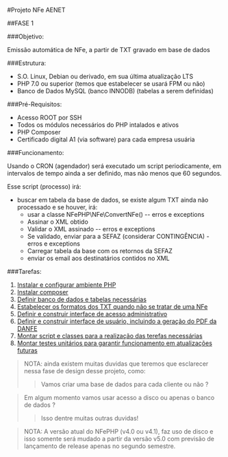 #Projeto NFe AENET

##FASE 1

###Objetivo:

Emissão automática de NFe, a partir de TXT gravado em base de dados

###Estrutura:

* S.O. Linux, Debian ou derivado, em sua última atualização LTS
* PHP 7.0 ou superior (temos que estabelecer se usará FPM ou não)
* Banco de Dados MySQL (banco INNODB) (tabelas a serem definidas)

###Pré-Requisitos:

* Acesso ROOT por SSH
* Todos os módulos necessários do PHP intalados e ativos
* PHP Composer
* Certificado digital A1 (via software) para cada empresa usuária

###Funcionamento:

Usando o CRON (agendador) será executado um script periodicamente, em intervalos de tempo ainda a ser definido, mas não menos que 60 segundos.

Esse script (processo) irá:

* buscar em tabela da base de dados, se existe algum TXT ainda não processado e se houver, irá:
  * usar a classe NFePHP\NFe\ConvertNFe() -- erros e exceptions
  * Assinar o XML obtido 
  * Validar o XML assinado -- erros e exceptions
  * Se validado, enviar para a SEFAZ (considerar CONTINGÊNCIA) - erros e exceptions   
  * Carregar tabela da base com os retornos da SEFAZ
  * enviar os email aos destinatários contidos no XML 
	
###Tarefas:

1. [Instalar e configurar ambiente PHP](Configuracao_Debian_8.md)
2. [Instalar composer](Configuracao_Debian_8.md)
3. [Definir banco de dados e tabelas necessárias](Fase1_Tarefa3.md)
4. [Estabelecer os formatos dos TXT quando não se tratar de uma NFe](Fase1_Tarefa4.md)
5. [Definir e construir interface de acesso administrativo](Fase1_Tarefa5.md)
6. [Definir e construir interface de usuário, incluindo a geração do PDF da DANFE](Fase1_Tarefa6.md)
7. [Montar script e classes para a realização das terefas necessárias](Fase1_Tarefa7.md)
8. [Montar testes unitários para garantir funcionamento em atualizações futuras](Fase1_Tarefa8.md)

>NOTA: ainda existem muitas duvidas que teremos que esclarecer nessa fase de design desse projeto, como:
>>Vamos criar uma base de dados para cada cliente ou não ?

>Em algum momento vamos usar acesso a disco ou apenas o banco de dados ?
>>Isso dentre muitas outras duvidas!

>NOTA: A versão atual do NFePHP (v4.0 ou v4.1), faz uso de disco e isso somente será mudado a partir da versão v5.0 com previsão de lançamento de release apenas no segundo semestre.

